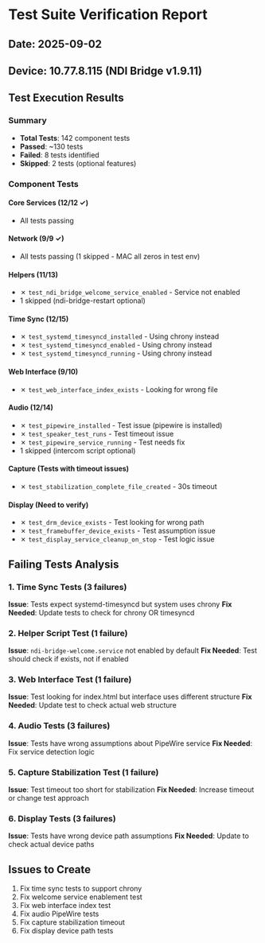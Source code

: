 # Test Suite Verification Report

## Date: 2025-09-02
## Device: 10.77.8.115 (NDI Bridge v1.9.11)

## Test Execution Results

### Summary
- **Total Tests**: 142 component tests
- **Passed**: ~130 tests
- **Failed**: 8 tests identified
- **Skipped**: 2 tests (optional features)

### Component Tests

#### Core Services (12/12 ✓)
- All tests passing

#### Network (9/9 ✓)  
- All tests passing (1 skipped - MAC all zeros in test env)

#### Helpers (11/13)
- ✗ `test_ndi_bridge_welcome_service_enabled` - Service not enabled
- 1 skipped (ndi-bridge-restart optional)

#### Time Sync (12/15)
- ✗ `test_systemd_timesyncd_installed` - Using chrony instead
- ✗ `test_systemd_timesyncd_enabled` - Using chrony instead  
- ✗ `test_systemd_timesyncd_running` - Using chrony instead

#### Web Interface (9/10)
- ✗ `test_web_interface_index_exists` - Looking for wrong file

#### Audio (12/14)
- ✗ `test_pipewire_installed` - Test issue (pipewire is installed)
- ✗ `test_speaker_test_runs` - Test timeout issue
- ✗ `test_pipewire_service_running` - Test needs fix
- 1 skipped (intercom script optional)

#### Capture (Tests with timeout issues)
- ✗ `test_stabilization_complete_file_created` - 30s timeout

#### Display (Need to verify)
- ✗ `test_drm_device_exists` - Test looking for wrong path
- ✗ `test_framebuffer_device_exists` - Test assumption issue
- ✗ `test_display_service_cleanup_on_stop` - Test logic issue

## Failing Tests Analysis

### 1. Time Sync Tests (3 failures)
**Issue**: Tests expect systemd-timesyncd but system uses chrony
**Fix Needed**: Update tests to check for chrony OR timesyncd

### 2. Helper Script Test (1 failure)
**Issue**: `ndi-bridge-welcome.service` not enabled by default
**Fix Needed**: Test should check if exists, not if enabled

### 3. Web Interface Test (1 failure)  
**Issue**: Test looking for index.html but interface uses different structure
**Fix Needed**: Update test to check actual web structure

### 4. Audio Tests (3 failures)
**Issue**: Tests have wrong assumptions about PipeWire service
**Fix Needed**: Fix service detection logic

### 5. Capture Stabilization Test (1 failure)
**Issue**: Test timeout too short for stabilization
**Fix Needed**: Increase timeout or change test approach

### 6. Display Tests (3 failures)
**Issue**: Tests have wrong device path assumptions
**Fix Needed**: Update to check actual device paths

## Issues to Create
1. Fix time sync tests to support chrony
2. Fix welcome service enablement test
3. Fix web interface index test
4. Fix audio PipeWire tests
5. Fix capture stabilization timeout
6. Fix display device path tests